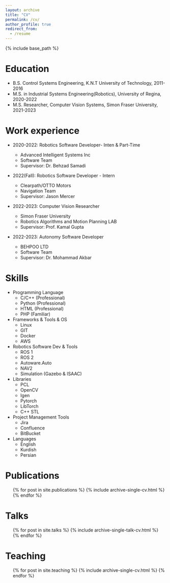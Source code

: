 ```yaml
---
layout: archive
title: "CV"
permalink: /cv/
author_profile: true
redirect_from:
  - /resume
---
```


{% include base_path %}

Education
======
* B.S. Control Systems Engineering, K.N.T University of Technology, 2011-2016
* M.S. in Industrial Systems Engineering(Robotics), University of Regina, 2020-2022
* M.S. Researcher, Computer Vision Systems, Simon Fraser University, 2021-2023 

Work experience
======
* 2020-2022: Robotics Software Developer- Inten & Part-Time
  * Advanced Intelligent Systems Inc
  * Software Team
  * Supervisor: Dr. Behzad Samadi

* 2022(Fall): Robotics Software Developer - Intern
  * Clearpath/OTTO Motors
  * Navigation Team
  * Supervisor: Jason Mercer

* 2022-2023: Computer Vision Researcher
  * Simon Fraser University
  * Robotics Algorithms and Motion Planning LAB
  * Supervisor: Prof. Kamal Gupta

* 2022-2023: Autonomy Software Developer
  * BEHPOO LTD
  * Software Team
  * Supervisor: Dr. Mohammad Akbar
  
Skills
======
* Programming Language
  * C/C++ (Professional)
  * Python (Professional)
  * HTML (Professional)
  * PHP (Familiar)
* Frameworks & Tools & OS
  * Linux
  * GIT
  * Docker
  * AWS
* Robotics Software Dev & Tools
  * ROS 1
  * ROS 2
  * Autoware.Auto
  * NAV2
  * Simulation (Gazebo & ISAAC)
* Libraries
  * PCL
  * OpenCV
  * Igen
  * Pytorch
  * LibTorch
  * C++ STL
* Project Management Tools
  * Jira
  * Confluence
  * BitBucket
* Languages
  * English
  * Kurdish
  * Persian

Publications
======
  <ul>{% for post in site.publications %}
    {% include archive-single-cv.html %}
  {% endfor %}</ul>
  
Talks
======
  <ul>{% for post in site.talks %}
    {% include archive-single-talk-cv.html %}
  {% endfor %}</ul>
  
Teaching
======
  <ul>{% for post in site.teaching %}
    {% include archive-single-cv.html %}
  {% endfor %}</ul>


